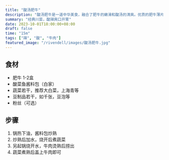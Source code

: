 ```yaml
---
title: "酸汤肥牛"
description: "酸汤肥牛是一道中华美食，融合了肥牛的嫩滑和酸汤的清爽。优质的肥牛薄片在酸汤中烹煮，口感极佳。这道菜常伴以蔬菜、豆腐和粉丝，以酸甜的味道和互动性而闻名，是川菜的经典之一。"
summary: "经典川菜，酸辣爽口开胃"
date: 2023-10-01T18:00:00+08:00
draft: false
time: "15m"
tags: ["辣", "酸", "牛肉"]
featured_image: "/rivendell/images/酸汤肥牛.jpg"
---
```


## 食材

* 肥牛 1-2盒
* 酸菜鱼酱料包（白家）
* 蔬菜若干，推荐大白菜，上海青等
* 豆制品若干，如千张，豆泡等
* 粉丝（可选）

## 步骤

1. 锅热下油，酱料包炒熟
2. 炒熟后加水，烧开后煮蔬菜
3. 另起锅烧开水，牛肉烫熟后捞出
4. 蔬菜煮熟后盖上牛肉即可